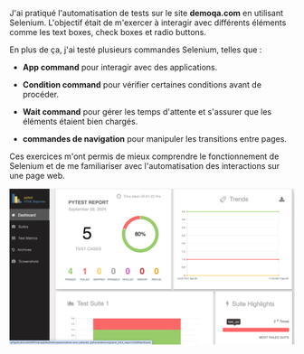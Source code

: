 J'ai pratiqué l'automatisation de tests sur le site **demoqa.com** en utilisant Selenium. L'objectif était de m'exercer à interagir avec différents éléments comme les text boxes, check boxes et radio buttons.

En plus de ça, j'ai testé plusieurs commandes Selenium, telles que :

+ **App command** pour interagir avec des applications.

+ **Condition command** pour vérifier certaines conditions avant de procéder.

+ **Wait command** pour gérer les temps d'attente et s'assurer que les éléments étaient bien chargés.

+ **commandes de navigation** pour manipuler les transitions entre pages.


Ces exercices m'ont permis de mieux comprendre le fonctionnement de Selenium et de me familiariser avec l'automatisation des interactions sur une page web.
   
  
![Screenshot of a comment on a GitHub issue showing an image, added in the Markdown, of an Octocat smiling and raising a tentacle.](https://github.com/esmailhaidari24/Selenium-et-Pytest/blob/main/Capture%20d%E2%80%99e%CC%81cran%201403-06-19%20a%CC%80%2012.18.51.png)


